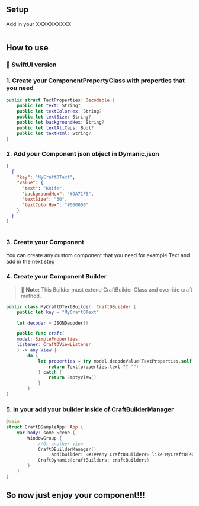 ## Setup

Add in your XXXXXXXXXX
```swift
```

## How to use

### 🎯 SwiftUI version

### 1. Create your ComponentPropertyClass with properties that you need
```swift
public struct TextProperties: Decodable {
    public let text: String?
    public let textColorHex: String?
    public let textSize: String?
    public let backgroundHex: String?
    public let textAllCaps: Bool?
    public let textHtml: String?
}

```

### 2. Add your Component json object in Dymanic.json
```json
[
  {
    "key": "MyCraftDText",
    "value": {
      "text": "Knife",
      "backgroundHex": "#9A71F6",
      "textSize": "30",
      "textColorHex": "#000000"
    }
  }
]
  
```

### 3. Create your Component
 
You can create any custom component that you need for example Text and add in the next step

### 4. Create your Component Builder
> :memo: **Note:** This Builder must extend CraftBuilder Class and override craft method.

```swift
public class MyCraftDTextBuilder: CraftDBuilder {
    public let key = "MyCraftDText"

    let decoder = JSONDecoder()

    public func craft(
    model: SimpleProperties,
    listener: CraftDViewListener
    ) -> any View {
        do {
            let properties = try model.decodeValue(TextProperties.self, using: decoder)
                return Text(properties.text ?? "")
            } catch {
                return EmptyView()
            }
        }
}

```

### 5. In your add your builder inside of CraftBuilderManager
```swift
@main
struct CraftDSampleApp: App {
    var body: some Scene {
        WindowGroup {
            //Or another View
            CraftDBuilderManager()
                .add(builder: <#T##any CraftDBuilder#> like MyCraftDTextBuilder)
            CraftDynamic(craftBuilders: craftBuilders)
        }
    }
}
```
## So now just enjoy your component!!!
